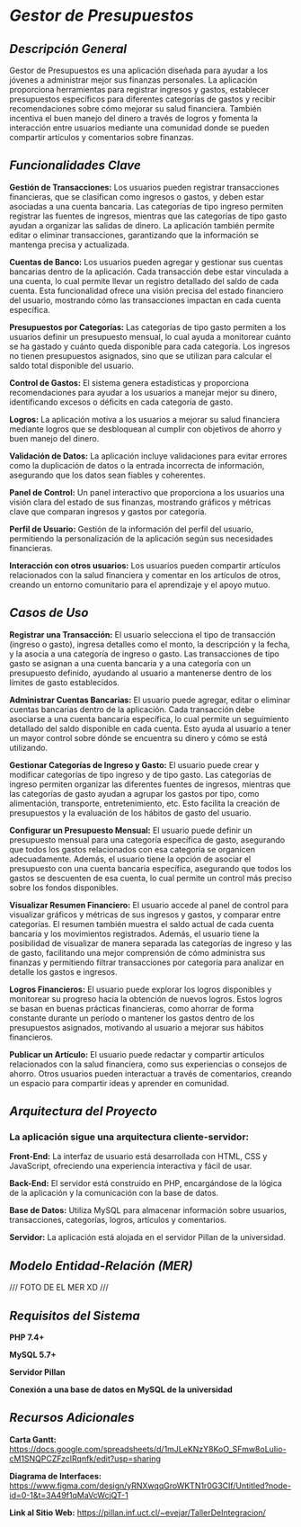 # *Gestor de Presupuestos*


## *Descripción General*

Gestor de Presupuestos es una aplicación diseñada para ayudar a los jóvenes a administrar mejor sus finanzas personales. La aplicación proporciona herramientas para registrar ingresos y gastos, establecer presupuestos específicos para diferentes categorías de gastos y recibir recomendaciones sobre cómo mejorar su salud financiera. También incentiva el buen manejo del dinero a través de logros y fomenta la interacción entre usuarios mediante una comunidad donde se pueden compartir artículos y comentarios sobre finanzas.


## *Funcionalidades Clave*

**Gestión de Transacciones:** Los usuarios pueden registrar transacciones financieras, que se clasifican como ingresos o gastos, y deben estar asociadas a una cuenta bancaria. Las categorías de tipo ingreso permiten registrar las fuentes de ingresos, mientras que las categorías de tipo gasto ayudan a organizar las salidas de dinero. La aplicación también permite editar o eliminar transacciones, garantizando que la información se mantenga precisa y actualizada.

**Cuentas de Banco:** Los usuarios pueden agregar y gestionar sus cuentas bancarias dentro de la aplicación. Cada transacción debe estar vinculada a una cuenta, lo cual permite llevar un registro detallado del saldo de cada cuenta. Esta funcionalidad ofrece una visión precisa del estado financiero del usuario, mostrando cómo las transacciones impactan en cada cuenta específica.

**Presupuestos por Categorías:** Las categorías de tipo gasto permiten a los usuarios definir un presupuesto mensual, lo cual ayuda a monitorear cuánto se ha gastado y cuánto queda disponible para cada categoría. Los ingresos no tienen presupuestos asignados, sino que se utilizan para calcular el saldo total disponible del usuario.

**Control de Gastos:** El sistema genera estadísticas y proporciona recomendaciones para ayudar a los usuarios a manejar mejor su dinero, identificando excesos o déficits en cada categoría de gasto.

**Logros:** La aplicación motiva a los usuarios a mejorar su salud financiera mediante logros que se desbloquean al cumplir con objetivos de ahorro y buen manejo del dinero.

**Validación de Datos:** La aplicación incluye validaciones para evitar errores como la duplicación de datos o la entrada incorrecta de información, asegurando que los datos sean fiables y coherentes.

**Panel de Control:** Un panel interactivo que proporciona a los usuarios una visión clara del estado de sus finanzas, mostrando gráficos y métricas clave que comparan ingresos y gastos por categoría.

**Perfil de Usuario:** Gestión de la información del perfil del usuario, permitiendo la personalización de la aplicación según sus necesidades financieras.

**Interacción con otros usuarios:** Los usuarios pueden compartir artículos relacionados con la salud financiera y comentar en los artículos de otros, creando un entorno comunitario para el aprendizaje y el apoyo mutuo.


## *Casos de Uso*

**Registrar una Transacción:** El usuario selecciona el tipo de transacción (ingreso o gasto), ingresa detalles como el monto, la descripción y la fecha, y la asocia a una categoría de ingreso o gasto. Las transacciones de tipo gasto se asignan a una cuenta bancaria y a una categoría con un presupuesto definido, ayudando al usuario a mantenerse dentro de los límites de gasto establecidos.

**Administrar Cuentas Bancarias:** El usuario puede agregar, editar o eliminar cuentas bancarias dentro de la aplicación. Cada transacción debe asociarse a una cuenta bancaria específica, lo cual permite un seguimiento detallado del saldo disponible en cada cuenta. Esto ayuda al usuario a tener un mayor control sobre dónde se encuentra su dinero y cómo se está utilizando.

**Gestionar Categorías de Ingreso y Gasto:** El usuario puede crear y modificar categorías de tipo ingreso y de tipo gasto. Las categorías de ingreso permiten organizar las diferentes fuentes de ingresos, mientras que las categorías de gasto ayudan a agrupar los gastos por tipo, como alimentación, transporte, entretenimiento, etc. Esto facilita la creación de presupuestos y la evaluación de los hábitos de gasto del usuario.

**Configurar un Presupuesto Mensual:** El usuario puede definir un presupuesto mensual para una categoría específica de gasto, asegurando que todos los gastos relacionados con esa categoría se organicen adecuadamente. Además, el usuario tiene la opción de asociar el presupuesto con una cuenta bancaria específica, asegurando que todos los gastos se descuenten de esa cuenta, lo cual permite un control más preciso sobre los fondos disponibles.

**Visualizar Resumen Financiero:** El usuario accede al panel de control para visualizar gráficos y métricas de sus ingresos y gastos, y comparar entre categorías. El resumen también muestra el saldo actual de cada cuenta bancaria y los movimientos registrados. Además, el usuario tiene la posibilidad de visualizar de manera separada las categorías de ingreso y las de gasto, facilitando una mejor comprensión de cómo administra sus finanzas y permitiendo filtrar transacciones por categoría para analizar en detalle los gastos e ingresos.

**Logros Financieros:** El usuario puede explorar los logros disponibles y monitorear su progreso hacia la obtención de nuevos logros. Estos logros se basan en buenas prácticas financieras, como ahorrar de forma constante durante un período o mantener los gastos dentro de los presupuestos asignados, motivando al usuario a mejorar sus hábitos financieros.

**Publicar un Artículo:** El usuario puede redactar y compartir artículos relacionados con la salud financiera, como sus experiencias o consejos de ahorro. Otros usuarios pueden interactuar a través de comentarios, creando un espacio para compartir ideas y aprender en comunidad.


## *Arquitectura del Proyecto*

### **La aplicación sigue una arquitectura cliente-servidor**:

**Front-End:** La interfaz de usuario está desarrollada con HTML, CSS y JavaScript, ofreciendo una experiencia interactiva y fácil de usar.

**Back-End:** El servidor está construido en PHP, encargándose de la lógica de la aplicación y la comunicación con la base de datos.

**Base de Datos:** Utiliza MySQL para almacenar información sobre usuarios, transacciones, categorías, logros, artículos y comentarios.

**Servidor:** La aplicación está alojada en el servidor Pillan de la universidad.


## *Modelo Entidad-Relación (MER)*

///  FOTO DE EL MER XD  ///


## *Requisitos del Sistema*

**PHP 7.4+**

**MySQL 5.7+**

**Servidor Pillan**

**Conexión a una base de datos en MySQL de la universidad**


## *Recursos Adicionales*

**Carta Gantt:** https://docs.google.com/spreadsheets/d/1mJLeKNzY8KoO_SFmw8oLuIio-cM1SNQPCZFzclRqnfk/edit?usp=sharing

**Diagrama de Interfaces:** https://www.figma.com/design/yRNXwqqGroWKTN1r0G3Clf/Untitled?node-id=0-1&t=3A49f1qMaVcWcjQT-1

**Link al Sitio Web:** https://pillan.inf.uct.cl/~evejar/TallerDeIntegracion/

